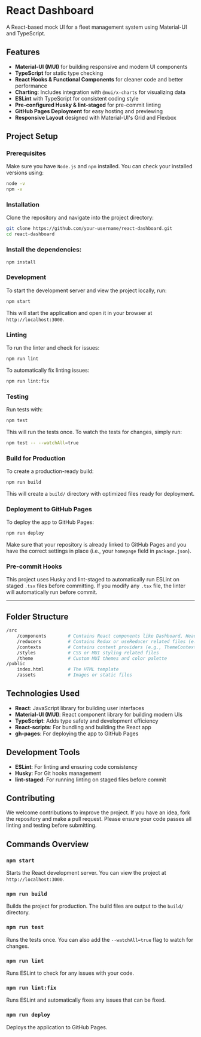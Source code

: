 # React Dashboard

A React-based mock UI for a fleet management system using Material-UI and TypeScript. 

## Features

- **Material-UI (MUI)** for building responsive and modern UI components
- **TypeScript** for static type checking
- **React Hooks & Functional Components** for cleaner code and better performance
- **Charting**: Includes integration with `@mui/x-charts` for visualizing data
- **ESLint** with TypeScript for consistent coding style
- **Pre-configured Husky & lint-staged** for pre-commit linting
- **GitHub Pages Deployment** for easy hosting and previewing
- **Responsive Layout** designed with Material-UI's Grid and Flexbox

## Project Setup

### Prerequisites

Make sure you have `Node.js` and `npm` installed. You can check your installed versions using:

```bash
node -v
npm -v
```

### Installation

Clone the repository and navigate into the project directory:

```bash
git clone https://github.com/your-username/react-dashboard.git
cd react-dashboard
```

### Install the dependencies:

```bash
npm install
```

### Development

To start the development server and view the project locally, run:

```bash
npm start
```

This will start the application and open it in your browser at `http://localhost:3000`.

### Linting

To run the linter and check for issues:

```bash
npm run lint
```

To automatically fix linting issues:

```bash
npm run lint:fix
```

### Testing

Run tests with:

```bash
npm test
```

This will run the tests once. To watch the tests for changes, simply run:

```bash
npm test -- --watchAll=true
```

### Build for Production

To create a production-ready build:

```bash
npm run build
```

This will create a `build/` directory with optimized files ready for deployment.

### Deployment to GitHub Pages

To deploy the app to GitHub Pages:

```bash
npm run deploy
```

Make sure that your repository is already linked to GitHub Pages and you have the correct settings in place (i.e., your `homepage` field in `package.json`).

### Pre-commit Hooks

This project uses Husky and lint-staged to automatically run ESLint on staged `.tsx` files before committing. If you modify any `.tsx` file, the linter will automatically run before commit.

---

## Folder Structure

```bash
/src
    /components        # Contains React components like Dashboard, Header, Footer, etc.
    /reducers          # Contains Redux or useReducer related files (e.g., authReducer)
    /contexts          # Contains context providers (e.g., ThemeContext)
    /styles            # CSS or MUI styling related files
    /theme             # Custom MUI themes and color palette
/public
    index.html         # The HTML template
    /assets            # Images or static files

```


## Technologies Used

- **React**: JavaScript library for building user interfaces
- **Material-UI (MUI)**: React component library for building modern UIs
- **TypeScript**: Adds type safety and development efficiency
- **React-scripts**: For bundling and building the React app
- **gh-pages**: For deploying the app to GitHub Pages

## Development Tools

- **ESLint**: For linting and ensuring code consistency
- **Husky**: For Git hooks management
- **lint-staged**: For running linting on staged files before commit

## Contributing

We welcome contributions to improve the project. If you have an idea, fork the repository and make a pull request. Please ensure your code passes all linting and testing before submitting.

## Commands Overview

### `npm start`

Starts the React development server. You can view the project at `http://localhost:3000`.

### `npm run build`

Builds the project for production. The build files are output to the `build/` directory.

### `npm run test`

Runs the tests once. You can also add the `--watchAll=true` flag to watch for changes.

### `npm run lint`

Runs ESLint to check for any issues with your code.

### `npm run lint:fix`

Runs ESLint and automatically fixes any issues that can be fixed.

### `npm run deploy`

Deploys the application to GitHub Pages.
